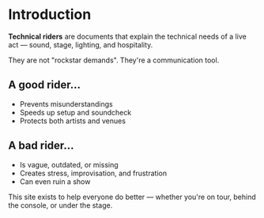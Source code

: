# Introduction

**Technical riders** are documents that explain the technical needs of a live act — sound, stage, lighting, and hospitality.

They are not "rockstar demands". They're a communication tool.

## A good rider...

- Prevents misunderstandings
- Speeds up setup and soundcheck
- Protects both artists and venues

## A bad rider...

- Is vague, outdated, or missing
- Creates stress, improvisation, and frustration
- Can even ruin a show

This site exists to help everyone do better — whether you're on tour, behind the console, or under the stage.
